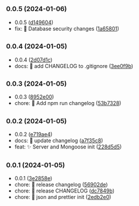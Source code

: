 ## <small>0.0.5 (2024-01-06)</small>

* 0.0.5 ([d149604](https://github.com/LuchoC-Dev/RoadToBackend-Carrizo/commit/d149604))
* fix: :closed_lock_with_key: Database security changes ([1a65801](https://github.com/LuchoC-Dev/RoadToBackend-Carrizo/commit/1a65801))



## <small>0.0.4 (2024-01-05)</small>

* 0.0.4 ([2d07d1c](https://github.com/LuchoC-Dev/RoadToBackend-Carrizo/commit/2d07d1c))
* docs: :memo: add CHANGELOG to .gitignore ([3ee0f9b](https://github.com/LuchoC-Dev/RoadToBackend-Carrizo/commit/3ee0f9b))



## <small>0.0.3 (2024-01-05)</small>

* 0.0.3 ([8952e00](https://github.com/LuchoC-Dev/RoadToBackend-Carrizo/commit/8952e00))
* chore: :memo: Add npm run changelog ([53b7328](https://github.com/LuchoC-Dev/RoadToBackend-Carrizo/commit/53b7328))



## <small>0.0.2 (2024-01-05)</small>

* 0.0.2 ([e719ae4](https://github.com/LuchoC-Dev/RoadToBackend-Carrizo/commit/e719ae4))
* docs: :memo: update changelog ([a7f35c8](https://github.com/LuchoC-Dev/RoadToBackend-Carrizo/commit/a7f35c8))
* feat: :sparkles: Server and Mongoose init ([228d5d5](https://github.com/LuchoC-Dev/RoadToBackend-Carrizo/commit/228d5d5))



## <small>0.0.1 (2024-01-05)</small>

* 0.0.1 ([3e2858e](https://github.com/LuchoC-Dev/RoadToBackend-Carrizo/commit/3e2858e))
* chore: :memo: release changelog ([56902de](https://github.com/LuchoC-Dev/RoadToBackend-Carrizo/commit/56902de))
* chore: :memo: release CHANGELOG ([dc7849b](https://github.com/LuchoC-Dev/RoadToBackend-Carrizo/commit/dc7849b))
* chore: :tada: json and prettier init ([2edb2e0](https://github.com/LuchoC-Dev/RoadToBackend-Carrizo/commit/2edb2e0))



